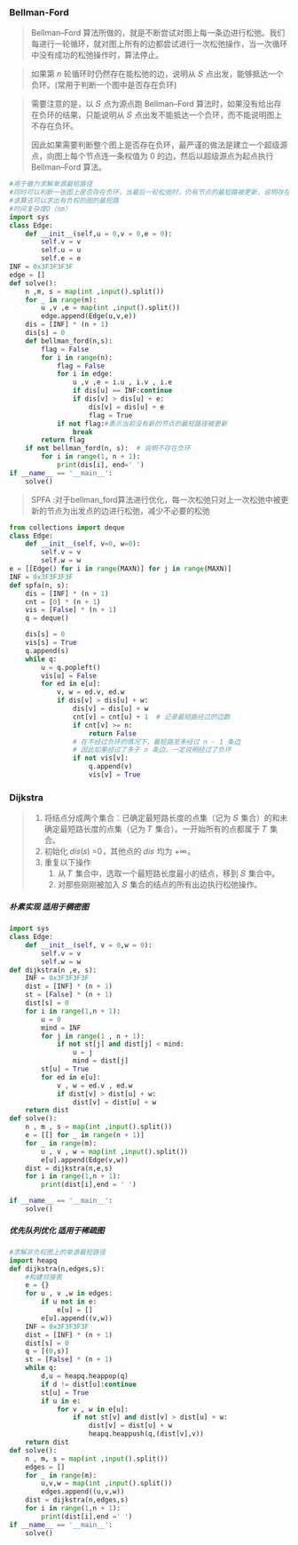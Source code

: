 ### Bellman-Ford

> Bellman–Ford 算法所做的，就是不断尝试对图上每一条边进行松弛。我们每进行一轮循环，就对图上所有的边都尝试进行一次松弛操作，当一次循环中没有成功的松弛操作时，算法停止。

> 如果第 𝑛![n](data:image/gif;base64,R0lGODlhAQABAIAAAAAAAP///yH5BAEAAAAALAAAAAABAAEAAAIBRAA7) 轮循环时仍然存在能松弛的边，说明从 𝑆![S](data:image/gif;base64,R0lGODlhAQABAIAAAAAAAP///yH5BAEAAAAALAAAAAABAAEAAAIBRAA7) 点出发，能够抵达一个负环。(常用于判断一个图中是否存在负环)

> 需要注意的是，以 𝑆![S](data:image/gif;base64,R0lGODlhAQABAIAAAAAAAP///yH5BAEAAAAALAAAAAABAAEAAAIBRAA7) 点为源点跑 Bellman–Ford 算法时，如果没有给出存在负环的结果，只能说明从 𝑆![S](data:image/gif;base64,R0lGODlhAQABAIAAAAAAAP///yH5BAEAAAAALAAAAAABAAEAAAIBRAA7) 点出发不能抵达一个负环，而不能说明图上不存在负环。
>
> 因此如果需要判断整个图上是否存在负环，最严谨的做法是建立一个超级源点，向图上每个节点连一条权值为 0 的边，然后以超级源点为起点执行 Bellman–Ford 算法。

```python
#用于暴力求解单源最短路径
#同时可以判断一张图上是否存在负环，当最后一轮松弛时，仍有节点的最短路被更新，说明存在负环
#该算法可以求出有负权的图的最短路
#时间复杂度O（nm）
import sys
class Edge:
    def __init__(self,u = 0,v = 0,e = 0):
        self.v = v
        self.u = u
        self.e = e
INF = 0x3F3F3F3F
edge = []
def solve():
    n ,m, s = map(int ,input().split())
    for _ in range(m):
        u ,v ,e = map(int ,input().split())
        edge.append(Edge(u,v,e))
    dis = [INF] * (n + 1)
    dis[s] = 0
    def bellman_ford(n,s):
        flag = False
        for i in range(n):
            flag = False
            for i in edge:
                u ,v ,e = i.u , i.v , i.e
                if dis[u] == INF:continue
                if dis[v] > dis[u] + e:
                    dis[v] = dis[u] + e
                    flag = True
            if not flag:#表示当前没有新的节点的最短路径被更新
                break
        return flag
    if not bellman_ford(n, s):  # 说明不存在负环
        for i in range(1, n + 1):
            print(dis[i], end=' ')
if __name__ == '__main__':
    solve()
```

> SPFA :对于bellman_ford算法进行优化，每一次松弛只对上一次松弛中被更新的节点为出发点的边进行松弛，减少不必要的松弛

```python
from collections import deque
class Edge:
    def __init__(self, v=0, w=0):
        self.v = v
        self.w = w
e = [[Edge() for i in range(MAXN)] for j in range(MAXN)]
INF = 0x3F3F3F3F
def spfa(n, s):
    dis = [INF] * (n + 1)
    cnt = [0] * (n + 1)
    vis = [False] * (n + 1)
    q = deque()

    dis[s] = 0
    vis[s] = True
    q.append(s)
    while q:
        u = q.popleft()
        vis[u] = False
        for ed in e[u]:
            v, w = ed.v, ed.w
            if dis[v] > dis[u] + w:
                dis[v] = dis[u] + w
                cnt[v] = cnt[u] + 1  # 记录最短路经过的边数
                if cnt[v] >= n:
                    return False
                # 在不经过负环的情况下，最短路至多经过 n - 1 条边
                # 因此如果经过了多于 n 条边，一定说明经过了负环
                if not vis[v]:
                    q.append(v)
                    vis[v] = True

```

### Dijkstra

> 1. 将结点分成两个集合：已确定最短路长度的点集（记为 𝑆![S](data:image/gif;base64,R0lGODlhAQABAIAAAAAAAP///yH5BAEAAAAALAAAAAABAAEAAAIBRAA7) 集合）的和未确定最短路长度的点集（记为 𝑇![T](data:image/gif;base64,R0lGODlhAQABAIAAAAAAAP///yH5BAEAAAAALAAAAAABAAEAAAIBRAA7) 集合）。一开始所有的点都属于 𝑇![T](data:image/gif;base64,R0lGODlhAQABAIAAAAAAAP///yH5BAEAAAAALAAAAAABAAEAAAIBRAA7) 集合。
> 2. 初始化 𝑑𝑖𝑠(𝑠) =0![dis(s)=0](data:image/gif;base64,R0lGODlhAQABAIAAAAAAAP///yH5BAEAAAAALAAAAAABAAEAAAIBRAA7)，其他点的 𝑑𝑖𝑠![dis](data:image/gif;base64,R0lGODlhAQABAIAAAAAAAP///yH5BAEAAAAALAAAAAABAAEAAAIBRAA7) 均为 +∞![+\infty](data:image/gif;base64,R0lGODlhAQABAIAAAAAAAP///yH5BAEAAAAALAAAAAABAAEAAAIBRAA7)。
> 3. 重复以下操作
>    1. 从 𝑇![T](data:image/gif;base64,R0lGODlhAQABAIAAAAAAAP///yH5BAEAAAAALAAAAAABAAEAAAIBRAA7) 集合中，选取一个最短路长度最小的结点，移到 𝑆![S](data:image/gif;base64,R0lGODlhAQABAIAAAAAAAP///yH5BAEAAAAALAAAAAABAAEAAAIBRAA7) 集合中。
>    2. 对那些刚刚被加入 𝑆![S](data:image/gif;base64,R0lGODlhAQABAIAAAAAAAP///yH5BAEAAAAALAAAAAABAAEAAAIBRAA7) 集合的结点的所有出边执行松弛操作。

##### 朴素实现 适用于稠密图

```python
import sys
class Edge:
    def __init__(self, v = 0,w = 0):
        self.v = v
        self.w = w
def dijkstra(n ,e, s):
    INF = 0x3F3F3F3F
    dist = [INF] * (n + 1)
    st = [False] * (n + 1)
    dist[s] = 0
    for i in range(1,n + 1):
        u = 0
        mind = INF
        for j in range(1 , n + 1):
            if not st[j] and dist[j] < mind:
                u = j
                mind = dist[j]
        st[u] = True
        for ed in e[u]:
            v , w = ed.v , ed.w
            if dist[v] > dist[u] + w:
                dist[v] = dist[u] + w
    return dist
def solve():
    n , m , s = map(int ,input().split())
    e = [[] for _ in range(n + 1)]
    for _ in range(m):
        u , v , w = map(int ,input().split())
        e[u].append(Edge(v,w))
    dist = dijkstra(n,e,s)
    for i in range(1,n + 1):
        print(dist[i],end = ' ')

if __name__ == '__main__':
    solve()
```

##### 优先队列优化 适用于稀疏图

```python
#求解非负权图上的单源最短路径
import heapq
def dijkstra(n,edges,s):
    #构建邻接表
    e = {}
    for u , v ,w in edges:
        if u not in e:
            e[u] = []
        e[u].append((v,w))
    INF = 0x3F3F3F3F
    dist = [INF] * (n + 1)
    dist[s] = 0
    q = [(0,s)]
    st = [False] * (n + 1)
    while q:
        d,u = heapq.heappop(q)
        if d != dist[u]:continue
        st[u] = True
        if u in e:
            for v , w in e[u]:
                if not st[v] and dist[v] > dist[u] + w:
                    dist[v] = dist[u] + w
                    heapq.heappush(q,(dist[v],v))
    return dist
def solve():
    n , m, s = map(int ,input().split())
    edges = []
    for _ in range(m):
        u,v,w = map(int ,input().split())
        edges.append((u,v,w))
    dist = dijkstra(n,edges,s)
    for i in range(1,n + 1):
        print(dist[i],end =' ')
if __name__ == '__main__':
    solve()
```

